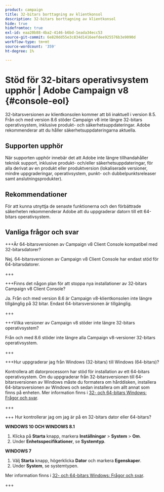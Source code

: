 ```yaml
---
product: campaign
title: 32-bitars borttagning av klientkonsol
description: 32-bitars borttagning av klientkonsol
hide: true
hidefromtoc: true
exl-id: eaa20b88-4ba2-4146-b6bd-1eada34ecc53
source-git-commit: 6e820dd55e3c834d1416eefdee925576b3e9090d
workflow-type: tm+mt
source-wordcount: '359'
ht-degree: 1%

---
```


# Stöd för 32-bitars operativsystem upphör | Adobe Campaign v8 {#console-eol}

32-bitarsversionen av klientkonsolen kommer att bli inaktuell i version 8.5. Från och med version 8.6 stöder Campaign v8 inte längre 32-bitars operativsystem, inklusive produkt- och säkerhetsuppdateringar. Adobe rekommenderar att du håller säkerhetsuppdateringarna aktuella.

## Supporten upphör

När supporten upphör innebär det att Adobe inte längre tillhandahåller teknisk support, inklusive produkt- och/eller säkerhetsuppdateringar, för alla derivat av en produkt eller produktversion (lokaliserade versioner, mindre uppgraderingar, operativsystem, punkt- och dubbelpunktsreleaser samt anslutningsprodukter).

## Rekommendationer

För att kunna utnyttja de senaste funktionerna och den förbättrade säkerheten rekommenderar Adobe att du uppgraderar datorn till ett 64-bitars operativsystem.

## Vanliga frågor och svar

+++Är 64-bitarsversionen av Campaign v8 Client Console kompatibel med 32-bitarsdatorer?

Nej. 64-bitarsversionen av Campaign v8 Client Console har endast stöd för 64-bitarsdatorer.

+++

+++Finns det någon plan för att stoppa nya installationer av 32-bitars Campaign v8 Client Console?

Ja. Från och med version 8.6 är Campaign v8-klientkonsolen inte längre tillgänglig på 32 bitar. Endast 64-bitarsversionen är tillgänglig.

+++

+++Vilka versioner av Campaign v8 stöder inte längre 32-bitars operativsystem?

Från och med 8.6 stöder inte längre alla Campaign v8-versioner 32-bitars operativsystem.

+++

+++Hur uppgraderar jag från Windows (32-bitars) till Windows (64-bitars)?

Kontrollera att datorprocessorn har stöd för installation av ett 64-bitars operativsystem. Om du uppgraderar från 32-bitarsversionen till 64-bitarsversionen av Windows måste du formatera om hårddisken, installera 64-bitarsversionen av Windows och sedan installera om allt annat som finns på enheten. Mer information finns i [32- och 64-bitars Windows: Frågor och svar](https://support.microsoft.com/en-us/windows/32-bit-and-64-bit-windows-frequently-asked-questions-c6ca9541-8dce-4d48-0415-94a3faa2e13d).

+++

+++ Hur kontrollerar jag om jag är på en 32-bitars dator eller 64-bitars?

**WINDOWS 10 OCH WINDOWS 8.1**

1. Klicka på **Starta** knapp, markera **Inställningar** > **System** > **Om**.
1. Under **Enhetsspecifikationer**, se **Systemtyp**.

**WINDOWS 7**
1. Välj **Starta** knapp, högerklicka **Dator** och markera **Egenskaper**.
1. Under **System**, se systemtypen.

Mer information finns i [32- och 64-bitars Windows: Frågor och svar](https://support.microsoft.com/en-us/windows/32-bit-and-64-bit-windows-frequently-asked-questions-c6ca9541-8dce-4d48-0415-94a3faa2e13d).

+++
